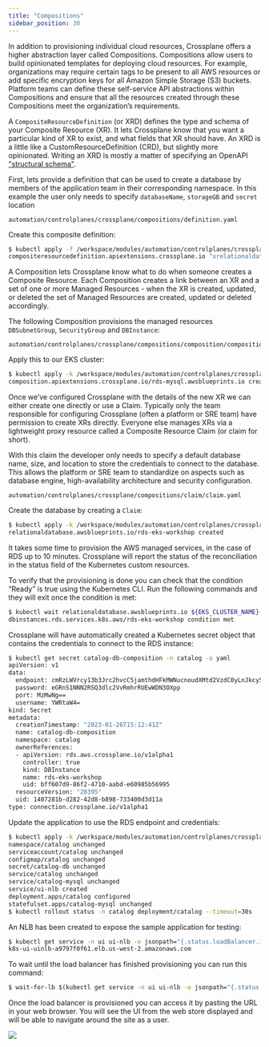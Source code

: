 ```yaml
---
title: "Compositions"
sidebar_position: 30
---
```


In addition to provisioning individual cloud resources, Crossplane offers a higher abstraction layer called Compositions. Compositions allow users to build opinionated templates for deploying cloud resources. For example, organizations may require certain tags to be present to all AWS resources or add specific encryption keys for all Amazon Simple Storage (S3) buckets. Platform teams can define these self-service API abstractions within Compositions and ensure that all the resources created through these Compositions meet the organization’s requirements.

A `CompositeResourceDefinition` (or XRD) defines the type and schema of your Composite Resource (XR). It lets Crossplane know that you want a particular kind of XR to exist, and what fields that XR should have. An XRD is a little like a CustomResourceDefinition (CRD), but slightly more opinionated. Writing an XRD is mostly a matter of specifying an OpenAPI ["structural schema"](https://kubernetes.io/docs/tasks/extend-kubernetes/custom-resources/custom-resource-definitions/).

First, lets provide a definition that can be used to create a database by members of the application team in their corresponding namespace. In this example the user only needs to specify `databaseName`, `storageGB` and `secret` location

```file
automation/controlplanes/crossplane/compositions/definition.yaml
```

Create this composite definition:

```bash
$ kubectl apply -f /workspace/modules/automation/controlplanes/crossplane/compositions/definition.yaml
compositeresourcedefinition.apiextensions.crossplane.io "xrelationaldatabases.awsblueprints.io" deleted
```

A Composition lets Crossplane know what to do when someone creates a Composite Resource. Each Composition creates a link between an XR and a set of one or more Managed Resources - when the XR is created, updated, or deleted the set of Managed Resources are created, updated or deleted accordingly.

The following Composition provisions the managed resources `DBSubnetGroup`, `SecurityGroup` and `DBInstance`:

```file
automation/controlplanes/crossplane/compositions/composition/composition.yaml
```

Apply this to our EKS cluster:

```bash
$ kubectl apply -k /workspace/modules/automation/controlplanes/crossplane/compositions/composition
composition.apiextensions.crossplane.io/rds-mysql.awsblueprints.io created
```

Once we’ve configured Crossplane with the details of the new XR we can either create one directly or use a Claim. Typically only the team responsible for configuring Crossplane (often a platform or SRE team) have permission to create XRs directly. Everyone else manages XRs via a lightweight proxy resource called a Composite Resource Claim (or claim for short).

With this claim the developer only needs to specify a default database name, size, and location to store the credentials to connect to the database. This allows the platform or SRE team to standardize on aspects such as database engine, high-availability architecture and security configuration.

```file
automation/controlplanes/crossplane/compositions/claim/claim.yaml
```

Create the database by creating a `Claim`:

```bash
$ kubectl apply -k /workspace/modules/automation/controlplanes/crossplane/compositions/claim
relationaldatabase.awsblueprints.io/rds-eks-workshop created
```

It takes some time to provision the AWS managed services, in the case of RDS up to 10 minutes. Crossplane will report the status of the reconciliation in the status field of the Kubernetes custom resources.

To verify that the provisioning is done you can check that the condition “Ready” is true using the Kubernetes CLI. Run the following commands and they will exit once the condition is met:

```bash timeout=1200
$ kubectl wait relationaldatabase.awsblueprints.io ${EKS_CLUSTER_NAME}-catalog-composition -n catalog --for=condition=Ready --timeout=20m
dbinstances.rds.services.k8s.aws/rds-eks-workshop condition met
```

Crossplane will have automatically created a Kubernetes secret object that contains the credentials to connect to the RDS instance:

```bash
$ kubectl get secret catalog-db-composition -n catalog -o yaml
apiVersion: v1
data:
  endpoint: cmRzLWVrcy13b3Jrc2hvcC5jamthdHFkMWNucnoudXMtd2VzdC0yLnJkcy5hbWF6b25hd3MuY29t
  password: eGRnS1NNN2RSQ3dlc2VvRmhrRUEwWDN3OXpp
  port: MzMwNg==
  username: YWRtaW4=
kind: Secret
metadata:
  creationTimestamp: "2023-01-26T15:12:41Z"
  name: catalog-db-composition
  namespace: catalog
  ownerReferences:
  - apiVersion: rds.aws.crossplane.io/v1alpha1
    controller: true
    kind: DBInstance
    name: rds-eks-workshop
    uid: bff607d9-86f2-4710-aabd-e60985b56995
  resourceVersion: "28395"
  uid: 1407281b-d282-42d8-b898-733400d3d11a
type: connection.crossplane.io/v1alpha1
```

Update the application to use the RDS endpoint and credentials:

```bash
$ kubectl apply -k /workspace/modules/automation/controlplanes/crossplane/compositions/application
namespace/catalog unchanged
serviceaccount/catalog unchanged
configmap/catalog unchanged
secret/catalog-db unchanged
service/catalog unchanged
service/catalog-mysql unchanged
service/ui-nlb created
deployment.apps/catalog configured
statefulset.apps/catalog-mysql unchanged
$ kubectl rollout status -n catalog deployment/catalog --timeout=30s
```

An NLB has been created to expose the sample application for testing:

```bash
$ kubectl get service -n ui ui-nlb -o jsonpath="{.status.loadBalancer.ingress[*].hostname}{'\n'}"
k8s-ui-uinlb-a9797f0f61.elb.us-west-2.amazonaws.com
```

To wait until the load balancer has finished provisioning you can run this command:

```bash timeout=300
$ wait-for-lb $(kubectl get service -n ui ui-nlb -o jsonpath="{.status.loadBalancer.ingress[*].hostname}{'\n'}")
```

Once the load balancer is provisioned you can access it by pasting the URL in your web browser. You will see the UI from the web store displayed and will be able to navigate around the site as a user.

<browser url="http://k8s-ui-uinlb-a9797f0f61.elb.us-west-2.amazonaws.com">
<img src={require('@site/static/img/sample-app-screens/home.png').default}/>
</browser>
